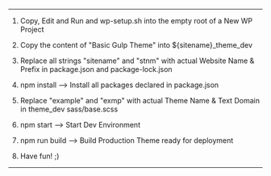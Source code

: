 -------------------------

1) Copy, Edit and Run and wp-setup.sh into the empty root of a New WP Project
2) Copy the content of "Basic Gulp Theme" into ${sitename}_theme_dev
3) Replace all strings "sitename" and "stnm" with actual Website Name & Prefix in package.json and package-lock.json
4) npm install --> Install all packages declared in package.json
5) Replace "example" and "exmp" with actual Theme Name & Text Domain in theme_dev sass/base.scss
6) npm start --> Start Dev Environment
7) npm run build --> Build Production Theme ready for deployment

8) Have fun! ;)

-------------------------